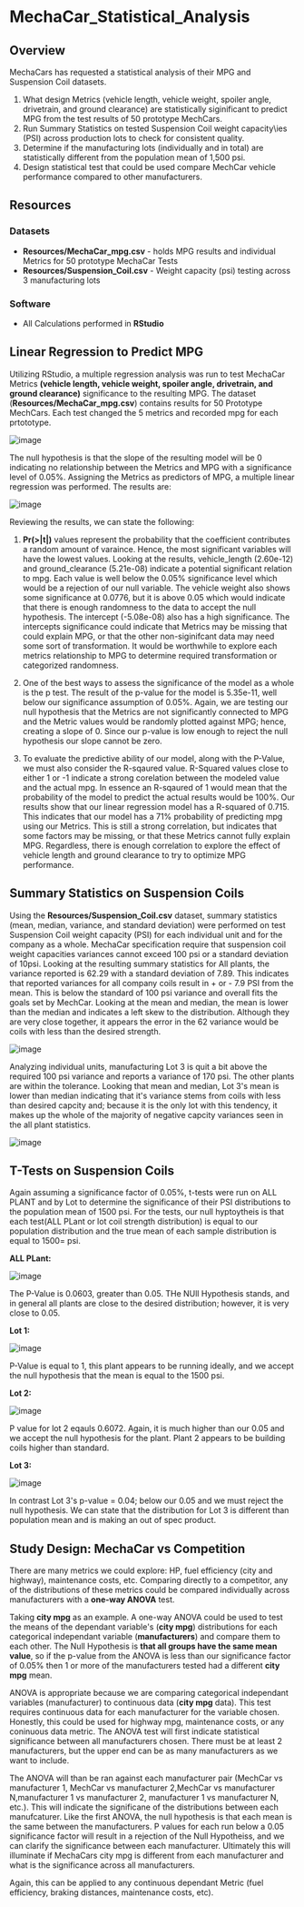 # MechaCar_Statistical_Analysis

## Overview

MechaCars has requested a statistical analysis of their MPG and Suspension Coil datasets.  
  1. What design Metrics (vehicle length, vehicle weight, spoiler angle, drivetrain, and ground clearance) are statistically siginificant to predict MPG from the test results of 50 prototype MechCars.
  2. Run Summary Statistics on tested Suspension Coil weight capacity\ies (PSI) across production lots to check for consistent quality.
  3. Determine if the manufacturing lots (individually and in total) are statistically different from the population mean of 1,500 psi.
  4. Design statistical test that could be used compare MechCar vehicle performance compared to other manufacturers.
  
## Resources

### Datasets

  * **Resources/MechaCar_mpg.csv** - holds MPG results and individual Metrics for 50 prototype MechaCar Tests
  * **Resources/Suspension_Coil.csv** - Weight capacity (psi) testing across 3 manufacturing lots

### Software

  * All Calculations performed in **RStudio**

## Linear Regression to Predict MPG

Utilizing RStudio, a multiple regression analysis was run to test MechaCar Metrics **(vehicle length, vehicle weight, spoiler angle, drivetrain, and ground clearance)** 
significance to the resulting MPG.  The dataset (**Resources/MechaCar_mpg.csv**) contains results for 50 Prototype MechCars.  Each test changed the 5 metrics and recorded mpg for each prtototype. 

![image](https://user-images.githubusercontent.com/91850824/160261086-5848ad42-7e15-4d3c-b6b5-2abb23b798f2.png)

The null hypothesis is that the slope of the resulting model will be 0 indicating no relationship between the Metrics and MPG with a significance level of 0.05%.   Assigning the Metrics as predictors of MPG, a multiple linear regression was performed.  The results are:

![image](https://user-images.githubusercontent.com/91850824/160261140-1b6e01c3-efab-400b-90c1-1e49caa1fbb1.png)

Reviewing the results, we can state the following:
1.  **Pr(>|t|)** values represent the probability that the coefficient contributes a random amount of varaince.  Hence, the most significant variables will have the lowest values. Looking at the results, vehicle_length (2.60e-12) and ground_clearance (5.21e-08) indicate a potential significant relation to mpg.  Each value is well below the 0.05% significance level which would be a rejection of our null variable.  The vehicle weight also shows some significance at 0.0776, but it is above 0.05 which would indicate that there is enough randomness to the data to accept the null hypothesis.   The intercept (-5.08e-08) also has a high significance.  The intercepts significance could indicate that Metrics may be missing that could explain MPG, or that the other non-siginifcant data may need some sort of transformation.  It would be worthwhile to explore each metrics relationship to MPG to determine required transformation or categorized randomness.

2. One of the best ways to assess the significance of the model as a whole is the p test.  The result of the p-value for the model is 5.35e-11, well below our significance assumption of 0.05%.  Again, we are testing our null hypothesis that the Metrics are not significantly connected to MPG and the Metric values would be randomly plotted against MPG; hence, creating a slope of 0.  Since our p-value is low enough to reject the null hypothesis our slope cannot be zero.
  
3.  To evaluate the predictive ability of our model, along with the P-Value, we must also consider the R-sqaured value.  R-Squared values close to either 1 or -1 indicate a strong corelation between the modeled value and the actual mpg.  In essence an R-sqaured of 1 would mean that the probability of the model to predict the actual results would be 100%.  Our results show that our linear regression model has a R-squared of 0.715.  This indicates that our model has a 71% probability of predicting mpg using our Metrics.  This is still a strong correlation, but indicates that some factors may be missing, or that these Metrics cannot fully explain MPG.  Regardless, there is enough correlation to explore the effect of vehicle length and ground clearance to try to optimize MPG performance.

## Summary Statistics on Suspension Coils

Using the **Resources/Suspension_Coil.csv** dataset, summary statistics (mean, median, variance, and standard deviation) were performed on test Suspension Coil weight capacity (PSI) for each individual unit and for the company as a whole.  MechaCar specification require that suspension coil weight capacities variances cannot exceed 100 psi or a standard deviation of 10psi.  Looking at the resulting summary statistics for All plants, the variance reported is 62.29 with a standard deviation of 7.89.  This indicates that reported variances for all company coils result in + or - 7.9 PSI from the mean.  This is below the standard of 100 psi variance and overall fits the goals set by MechCar. Looking at the mean and median, the mean is lower than the median and indicates a left skew to the distribution.  Although they are very close together, it appears the error in the 62 variance would be coils with less than the desired strength. 

![image](https://user-images.githubusercontent.com/91850824/160261974-19a07c23-a4d6-429b-ac21-27a87bd78e0a.png)

Analyzing individual units, manufacturing Lot 3 is quit a bit above the required 100 psi variance and reports a variance of 170 psi.  The other plants are within the tolerance.  Looking that mean and median, Lot 3's mean is lower than median indicating that it's variance stems from coils with less than desired capcity and; because it is the only lot with this tendency, it makes up the whole of the majority of negative capcity variances seen in the all plant statistics.

![image](https://user-images.githubusercontent.com/91850824/160261977-05148267-ec90-4288-90f3-19914c5ae6f4.png)

## T-Tests on Suspension Coils
Again assuming a significance factor of 0.05%, t-tests were run on ALL PLANT and by Lot to determine the significance of their PSI distributions to the population mean of 1500 psi.  For the tests,  our null hyptoytheis is that each test(ALL PLant or lot coil strength distribution) is equal to our population distribution and the true mean of each sample distribution is equal to 1500= psi.

**ALL PLant:**

![image](https://user-images.githubusercontent.com/91850824/160261994-f8f4aa70-1dbc-4d6e-a44a-736fba5793a9.png)

The P-Value is 0.0603, greater than 0.05.  THe NUll Hypothesis stands, and in general all plants are close to the desired distribution; however, it is very close to 0.05.

**Lot 1:**

![image](https://user-images.githubusercontent.com/91850824/160261995-93a5318b-354c-451d-83e5-56aea7705371.png)

P-Value is equal to 1, this plant appears to be running ideally, and we accept the null hypothesis that the mean is equal to the 1500 psi. 

**Lot 2:**

![image](https://user-images.githubusercontent.com/91850824/160261996-ba7306a5-7bde-4e71-8763-cd132c899268.png)

P value for lot 2 eqauls 0.6072.  Again, it is much higher than our 0.05 and we accept the null hypothesis for the plant.  Plant 2 appears to be building coils higher than standard.  

**Lot 3:**

![image](https://user-images.githubusercontent.com/91850824/160261998-0b7ac6aa-d6ea-42fc-b16f-3c6ddfb89c3f.png)

In contrast Lot 3's p-value = 0.04; below our 0.05 and we must reject the null hypothesis. We can state that the distribution for Lot 3 is different than population mean and is making an out of spec product.  

## Study Design: MechaCar vs Competition
There are many metrics we could explore: HP, fuel efficiency (city and highway), maintenance costs, etc.  Comparing directly to a competitor, any of the distributions of these metrics could be compared individually across manufacturers with a **one-way ANOVA** test.

Taking **city mpg** as an example.  A one-way ANOVA could be used to test the means of  the dependant variable's (**city mpg**) distributions for each categorical independant variable (**manufacturers**) and compare them to each other.  The Null Hypothesis is **that all groups have the same mean value**, so if the p-value from the ANOVA is less than our significance factor of 0.05% then 1 or more of the manufacturers tested had a different **city mpg** mean.  

ANOVA is appropriate because we are comparing categorical independant variables (manufacturer) to continuous data (**city mpg** data).  This test requires continuous data for each manufacturer for the variable chosen.  Honestly, this could be used for highway mpg, maintenance costs, or any coninuous data metric.  The ANOVA test will first indicate statistical significance between all manufacturers chosen.  There must be at least 2 manufacturers, but the upper end can be as many manufacturers as we want to include.  

The ANOVA will than be ran against each manufacturer pair (MechCar vs manufacturer 1, MechCar vs manufacturer 2,MechCar vs manufacturer N,manufacturer 1 vs manufacturer 2, manufacturer 1 vs manufacturer N, etc.).  This will indicate the significane of the distributions between each manufcaturer.  Like the first ANOVA, the null hypothesis is that each mean is the same between the manufacturers.  P values for each run below a 0.05 significance factor will result in a rejection of the Null Hypotheiss, and we can clarify the significance between each manufacturer. Ultimately this will illuminate if MechaCars city mpg is different from each manufacturer and what is the significance across all manufacturers.  

Again, this can be applied to any continuous dependant Metric (fuel efficiency, braking distances, maintenance costs, etc).
